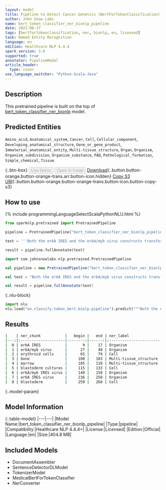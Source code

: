 ```yaml
---
layout: model
title: Pipeline to Detect Cancer Genetics (BertForTokenClassification)
author: John Snow Labs
name: bert_token_classifier_ner_bionlp_pipeline
date: 2023-06-17
tags: [bertfortokenclassification, ner, bionlp, en, licensed]
task: Named Entity Recognition
language: en
edition: Healthcare NLP 4.4.4
spark_version: 3.0
supported: true
annotator: PipelineModel
article_header:
  type: cover
use_language_switcher: "Python-Scala-Java"
---
```


## Description

This pretrained pipeline is built on the top of [bert_token_classifier_ner_bionlp](https://nlp.johnsnowlabs.com/2022/01/03/bert_token_classifier_ner_bionlp_en.html) model.

## Predicted Entities

`Amino_acid`, `Anatomical_system`, `Cancer`, `Cell`, `Cellular_component`, `Developing_anatomical_structure`, `Gene_or_gene_product`, `Immaterial_anatomical_entity`, `Multi-tissue_structure`, `Organ`, `Organism`, `Organism_subdivision`, `Organism_substance`, `PAD`, `Pathological_formation`, `Simple_chemical`, `Tissue`



{:.btn-box}
<button class="button button-orange" disabled>Live Demo</button>
<button class="button button-orange" disabled>Open in Colab</button>
[Download](https://s3.amazonaws.com/auxdata.johnsnowlabs.com/clinical/models/bert_token_classifier_ner_bionlp_pipeline_en_4.4.4_3.0_1686979910218.zip){:.button.button-orange.button-orange-trans.arr.button-icon.hidden}
[Copy S3 URI](s3://auxdata.johnsnowlabs.com/clinical/models/bert_token_classifier_ner_bionlp_pipeline_en_4.4.4_3.0_1686979910218.zip){:.button.button-orange.button-orange-trans.button-icon.button-copy-s3}

## How to use

<div class="tabs-box" markdown="1">
{% include programmingLanguageSelectScalaPythonNLU.html %}

```python
from sparknlp.pretrained import PretrainedPipeline

pipeline = PretrainedPipeline("bert_token_classifier_ner_bionlp_pipeline", "en", "clinical/models")

text = '''Both the erbA IRES and the erbA/myb virus constructs transformed erythroid cells after infection of bone marrow or blastoderm cultures. The erbA/myb IRES virus exhibited a 5-10-fold higher transformed colony forming efficiency than the erbA IRES virus in the blastoderm assay.'''

result = pipeline.fullAnnotate(text)
```
```scala
import com.johnsnowlabs.nlp.pretrained.PretrainedPipeline

val pipeline = new PretrainedPipeline("bert_token_classifier_ner_bionlp_pipeline", "en", "clinical/models")

val text = "Both the erbA IRES and the erbA/myb virus constructs transformed erythroid cells after infection of bone marrow or blastoderm cultures. The erbA/myb IRES virus exhibited a 5-10-fold higher transformed colony forming efficiency than the erbA IRES virus in the blastoderm assay."

val result = pipeline.fullAnnotate(text)
```


{:.nlu-block}
```python
import nlu
nlu.load("en.classify.token_bert.biolp.pipeline").predict("""Both the erbA IRES and the erbA/myb virus constructs transformed erythroid cells after infection of bone marrow or blastoderm cultures. The erbA/myb IRES virus exhibited a 5-10-fold higher transformed colony forming efficiency than the erbA IRES virus in the blastoderm assay.""")
```

</div>



## Results

```bash
|    | ner_chunk           |   begin |   end | ner_label              |   confidence |
|---:|:--------------------|--------:|------:|:-----------------------|-------------:|
|  0 | erbA IRES           |       9 |    17 | Organism               |     0.999188 |
|  1 | erbA/myb virus      |      27 |    40 | Organism               |     0.999434 |
|  2 | erythroid cells     |      65 |    79 | Cell                   |     0.999837 |
|  3 | bone                |     100 |   103 | Multi-tissue_structure |     0.999846 |
|  4 | marrow              |     105 |   110 | Multi-tissue_structure |     0.999876 |
|  5 | blastoderm cultures |     115 |   133 | Cell                   |     0.999823 |
|  6 | erbA/myb IRES virus |     140 |   158 | Organism               |     0.999751 |
|  7 | erbA IRES virus     |     236 |   250 | Organism               |     0.999749 |
|  8 | blastoderm          |     259 |   268 | Cell                   |     0.999897 |
```

{:.model-param}
## Model Information

{:.table-model}
|---|---|
|Model Name:|bert_token_classifier_ner_bionlp_pipeline|
|Type:|pipeline|
|Compatibility:|Healthcare NLP 4.4.4+|
|License:|Licensed|
|Edition:|Official|
|Language:|en|
|Size:|404.8 MB|

## Included Models

- DocumentAssembler
- SentenceDetectorDLModel
- TokenizerModel
- MedicalBertForTokenClassifier
- NerConverter